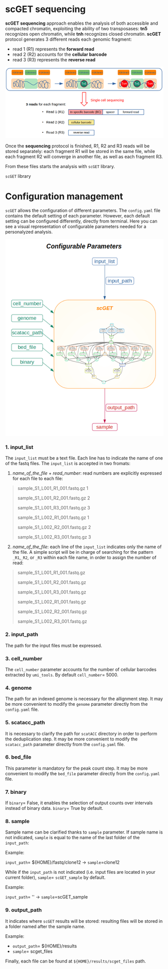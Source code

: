 # scGET sequencing
**scGET sequencing** approach enables the analysis of both accessible and compacted chromatin, exploiting the ability of two transposases: **tn5** recognizes open chromatin, while **tnh** recognizes closed chromatin. **scGET** protocol generates 3 different reads each genomic fragment:
- read 1 (R1) represents the **forward read**
- read 2 (R2) accounts for the **cellular barcode**
- read 3 (R3) represents the **reverse read**
<img src="img/scget_workflow.png" alt="img/scget_workflow" width="700"/>

Once the **sequencing** protocol is finished, R1, R2 and R3 reads will be stored separately: each fragment R1 will be stored in the same file, while each fragment R2 will converge in another file, as well as each fragment R3.


From these files starts the analysis with `scGET` library.


`scGET` library

# Configuration management
`scGET` allows the configuration of different parameters. The `config.yaml` file contains the default setting of each parameter. However, each default setting can be configured differently, directly from terminal. Here you can see a visual representation of configurable parameters needed for a personalyzed analysis.

![img/conf_params](img/conf_params.png)


### 1. input_list



The `input_list` must be a text file. Each line has to indicate the name of one of the fastq files. The `input_list` is accepted in two fromats:
1. *name_of_the_file* + *read_number*: read numbers are explicitly expressed for each file to each file:
> sample_S1_L001_R1_001.fastq.gz 1
> 
> sample_S1_L001_R2_001.fastq.gz 2
> 
> sample_S1_L001_R3_001.fastq.gz 3
> 
> sample_S1_L002_R1_001.fastq.gz 1
> 
> sample_S1_L002_R2_001.fastq.gz 2
> 
> sample_S1_L002_R3_001.fastq.gz 3
    

2. *name_of_the_file*: each line of the `input_list` indicates only the name of the file. A simple script will be in charge of searching for the pattern `_R1`,`_R2`, or `_R3` within each file name, in order to assign the number of read:
> sample_S1_L001_R1_001.fastq.gz 
> 
> sample_S1_L001_R2_001.fastq.gz 
> 
> sample_S1_L001_R3_001.fastq.gz 
> 
> sample_S1_L002_R1_001.fastq.gz 
> 
> sample_S1_L002_R2_001.fastq.gz 
> 
> sample_S1_L002_R3_001.fastq.gz 


### 2. input_path

The path for the input files must be expressed.

### 3. cell_number
The `cell_number` parameter accounts for the number of cellular barcodes extracted by `umi_tools`. By default `cell_number`= 5000.
### 4. genome
The path for an indexed genome is necessary for the allignment step. It may be more convenient to modify the `genome` parameter directly from the `config.yaml` file.
### 5. scatacc_path
It is necessary to clarify the path for `scatACC` directory in order to perform the deduplication step. It may be more convenient to modify the `scatacc_path` parameter directly from the `config.yaml` file.
### 6. bed_file
This parameter is mandatory for the peak count step. It may be more convenient to modify the `bed_file` parameter directly from the `config.yaml` file.
### 7. binary
If `binary`= False, it enables the selection of output counts over intervals instead of binary data. `binary`= True by default.
### 8. sample
Sample name can be clarified thanks to `sample` parameter. If sample name is not indicated, `sample` is equal to the name of the last folder of the `input_path`:


Example:


`input_path`= ${HOME}/fastq/clone12 &#8594; `sample`=clone12


While if the `input_path` is not indicated (i.e. input files are located in your current folder), `sample`= `scGET_sample` by default.


Example:



`input_path`= '' &#8594; `sample`=scGET_sample
### 9. output_path
It indicates where `scGET` results will be stored: resulting files will be stored in a folder named after the sample name.


Example:
- `output_path`= ${HOME}/results
- `sample`= scget_files


Finally, each file can be found at `${HOME}/results/scget_files` path.
